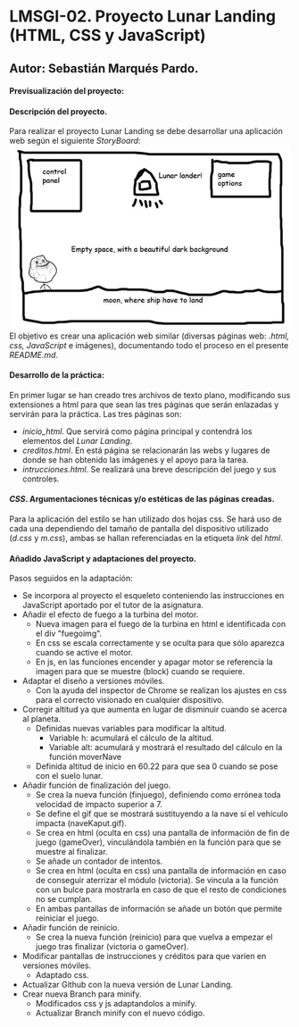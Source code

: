 # LMSGI-02. Proyecto Lunar Landing (HTML, CSS y JavaScript)
## Autor: Sebastián Marqués Pardo.
#### Previsualización del proyecto: 
#### Descripción del proyecto.
Para realizar el proyecto Lunar Landing se debe desarrollar una aplicación web según el siguiente _StoryBoard_:  
![imagen HTML](storyboard.jpg)  
El objetivo es crear una aplicación web similar (diversas páginas web: _.html, css, JavaScript_ e imágenes), documentando todo el proceso en el presente _README.md_.
#### Desarrollo de la práctica:
En primer lugar se han creado tres archivos de texto plano, modificando sus extensiones a html para que sean las tres páginas que serán enlazadas y servirán para la práctica. Las tres páginas son:
 * _inicio_html_. Que servirá como página principal y contendrá los elementos del _Lunar Landing_.
 * _creditos.html_. En está página se relacionarán las webs y lugares de donde se han obtenido las imágenes y el apoyo para la tarea. 
 * _intrucciones.html_. Se realizará una breve descripción del juego y sus controles.

#### _CSS_. Argumentaciones técnicas y/o estéticas de las páginas creadas.
 
 Para la aplicación del estilo se han utilizado dos hojas css. Se hará uso de cada una dependiendo del tamaño de pantalla del dispositivo utilizado (_d.css_ y _m.css_), ambas se hallan referenciadas en la etiqueta _link_ del _html_.
  
#### Añadido JavaScript y adaptaciones del proyecto.

Pasos seguidos en la adaptación:

  * Se incorpora al proyecto el esqueleto conteniendo las instrucciones en JavaScript aportado por el tutor de la asignatura.
  * Añadir el efecto de fuego a la turbina del motor.
    * Nueva imagen para el fuego de la turbina en html e identificada con el div "fuegoimg".
    * En css se escala correctamente y se oculta para que sólo aparezca cuando se active el motor.
    * En js, en las funciones encender y apagar motor se referencia la imagen para que se muestre (block) cuando se requiere.
  * Adaptar el diseño a versiones móviles.
    * Con la ayuda del inspector de Chrome se realizan los ajustes en css para el correcto visionado en cualquier dispositivo.
  * Corregir altitud ya que aumenta en lugar de disminuir cuando se acerca al planeta.
    * Definidas nuevas variables para modificar la altitud.
       * Variable h: acumulará el cálculo de la altitud.
       * Variable alt: acumulará y mostrará el resultado del cálculo en la función  moverNave
    * Definida altitud de inicio en 60.22 para que sea 0 cuando se pose con el suelo lunar.
  * Añadir función de finalización del juego.
    * Se crea la nueva función (finjuego), definiendo como errónea toda velocidad de impacto superior a 7.
    *  Se define el gif que se mostrará sustituyendo a la nave si el vehículo impacta (naveKaput.gif).
    * Se crea en html (oculta en css) una pantalla de información de fin de juego (gameOver), vinculándola también en la función para que se muestre al finalizar.
    * Se añade un contador de intentos.
    * Se crea en html (oculta en css) una pantalla de información en caso de conseguir aterrizar el módulo (victoria). Se vincula a la función con un bulce para mostrarla en caso de que el resto de condiciones no se cumplan.
    * En ambas pantallas de información se añade un botón que permite reiniciar el juego.
  * Añadir función de reinicio.
    * Se crea la nueva función (reinicio) para que vuelva a empezar el juego tras finalizar (victoria o gameOver).
  * Modificar pantallas de instrucciones y créditos para que varíen en versiones móviles.
    * Adaptado css.
  * Actualizar Github con la nueva versión de Lunar Landing.
  * Crear nueva Branch para minify.
    * Modificados css y js adaptandolos a minify.
    * Actualizar Branch minify con el nuevo código.
 
